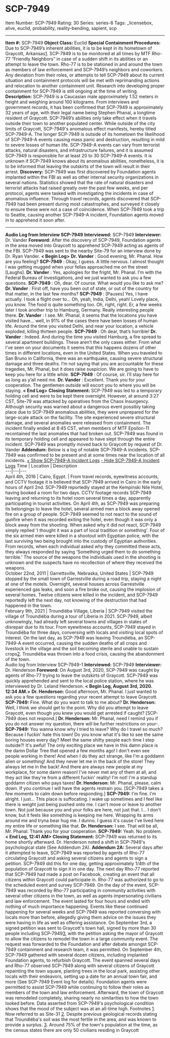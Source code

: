 # SCP-7949
Item Number: SCP-7949
Rating: 30
Series: series-8
Tags: _licensebox, alive, euclid, probability, reality-bending, sapient, scp

---

**Item #:** SCP-7949
**Object Class:** Euclid
**Special Containment Procedures:** Due to SCP-7949’s inherent abilities, it is to be kept in its hometown of Graycott, Arkansas[1](javascript:;). SCP-7949 is to be monitored at all times by MTF Rho-77 “Friendly Neighbors” in case of a sudden shift in its abilities or an attempt to leave the town. Rho-77 is to be stationed in and around the town as members of law enforcement and SCP-7949’s neighbors and coworkers. Any deviation from their roles, or attempts to tell SCP-7949 about its current situation and containment protocols will be met with reprimanding actions and relocation to another containment unit. Research into developing proper containment for SCP-7949 is still ongoing at the time of writing.
**Description:** SCP-7949 is a Caucasian male approximately 1.52 meters in height and weighing around 100 kilograms. From interviews and government records, it has been confirmed that SCP-7949 is approximately 32 years of age, with their legal name being Stephen Phanal, a longtime resident of Graycott.
SCP-7949’s abilities only take effect when it travels outside their town to another populated center. While outside of the city limits of Graycott, SCP-7949's anomalous effect manifests, hereby titled SCP-7949-A. The longer SCP-7949 is outside of its hometown the likelihood of SCP-7949-A events causing mass panic and destruction, resulting in mild to severe losses of human life. SCP-7949-A events can vary from terrorist attacks, natural disasters, and infrastructure failures, and it is assumed SCP-7949 is responsible for at least 20 to 30 SCP-7949-A events. It is unknown if SCP-7949 knows about its anomalous abilities, nonetheless, it is to be informed that leaving the outskirts of the town will result in their arrest.
**Discovery:** SCP-7949 was first discovered by Foundation agents implanted within the FBI as well as other internal security organizations in several nations. Statistics showed that the rate of natural disasters and terrorist attacks had raised greatly over the past few weeks, and per protocol, agents were tasked with investigating the incidents in case of anomalous influence. Through travel records, agents discovered that SCP-7949 had been present during most catastrophes, and surveyed it closely to ensure these were not a case of coincidence. When SCP-7949 took a trip to Seattle, causing another SCP-7949-A incident, Foundation agents moved in to apprehend it soon after.
* * *
**Audio Log from Interview SCP-7949**
**Interviewed:** SCP-7949
**Interviewer:** Dr. Vander
**Foreword:** After the discovery of SCP-7949, Foundation agents in the area moved into Graycott to apprehend SCP-7949 acting as agents of the FBI. SCP-7949 was sent to the nearby Site-79 for an interview done by Dr. Ryan Vander.
**< Begin Log>**
**Dr. Vander** : Good evening, Mr. Phanal. How are you feeling?
**SCP-7949** : Okay, I guess. A little nervous. I almost thought I was getting mugged when your fellas approached me on the street [Laughs].
**Dr. Vander** : Yes, apologies for the fright, Mr. Phanal. I’m with the Federal Bureau of Investigations, and we just wanted to ask you a few questions.
**SCP-7949** : Oh, dear. Of course. What would you like to ask me?
**Dr. Vander** : First off, have you been out of state, or out of the country for that matter, in the last few months?
**SCP-7949** : [Pauses] Yes, I have actually. I took a flight over to… Oh, yeah, India, Delhi, yeah! Lovely place, you know. The food is quite something too. Oh, right, right. Er, a few weeks later I took another trip to Hamburg, Germany. Really interesting people there.
**Dr. Vander** : I see. Mr. Phanal, it seems that the locations you have visited have… well, in 91% of the cases there have been losses of human life. Around the time you visited Delhi, and near your location, a vehicle exploded, killing thirteen people.
**SCP-7949** : Oh dear, that’s horrible!
**Dr. Vander** : Indeed. And during the time you visited Hamburg, a fire spread to several apartment buildings. These aren’t the only cases either. From what I've seen on your documents it seems that this happens dozens of other times in different locations, even in the United States. When you traveled to San Bruno in California, there was an earthquake, causing severe structural damage and three deaths. I’m not saying that you are accountable for these tragedies, Mr. Phanal, but it does raise suspicion. We are going to have to keep you here for a little while.
**SCP-7949** : Of course, sir. I’ll stay here for as long as y’all need me.
**Dr. Vander** : Excellent. Thank you for your cooperation. The gentlemen outside will escort you to where you will be staying.
**< End Log>**
**Closing Statement:** SCP-7949 was led to a temporary holding cell and were to be kept there overnight. However, at around 3:27 CST, Site-79 was attacked by operatives from the Chaos Insurgency. Although security was warned about a dangerous event possibly taking place due to SCP-7949 anomalous abilities, they were unprepared for the large-scale attack on the facility. The site experienced severe structural damage, and several anomalies were released from containment. The incident finally ended at 8:45 CST, when members of MTF Epsilon-11 recontained the last anomalies that had broken out. SCP-7949 was found in its temporary holding cell and appeared to have slept through the entire incident. SCP-7949 was promptly moved back to Graycott by request of Dr. Vander
**Addendum:** Below is a log of notable SCP-7949-A incidents. SCP-7949 was confirmed to be present and at some times near the location of all incidents.
[\+ Show SCP-7949-A Incident Logs](javascript:;)
[\- Hide SCP-7949-A Incident Logs](javascript:;)
Time | Location | Description  
---|---|---  
April 4th, 2016 | Cairo, Egypt. | From travel records, eyewitness accounts, and CCTV footage it is believed that SCP-7949 arrived in Cairo in the early hours of April 2nd. SCP-7949 reportedly stayed at the Kempinski Nile Hotel, having booked a room for two days. CCTV footage records SCP-7949 leaving and returning to its hotel room several times a day, apparently participating in tourist activities. On April 4th, as SCP-7949 was preparing its belongings to leave the hotel, several armed men a block away opened fire on a group of people. SCP-7949 seemed to not react to the sound of gunfire when it was recorded exiting the hotel, even though it was only a block away from the shooting. When asked why it did not react, SCP-7949 simply replied 'I thought it was a part of local tradition or something'. Four of the six armed men were killed in a shootout with Egyptian police, with the last surviving two being brought into the custody of Egyptian authorities. From records, when each individual asked why they committed these acts, they always responded by saying 'Something urged them to do something terrible.' The source of the weapons the individuals used in the shooting is unknown and the suspects have no recollection of where they received the weapons.  
October 22nd, 2011 | Garrettsville, Nebraska, United States | SCP-7949 stopped by the small town of Garrestville during a road trip, staying a night at one of the motels. Overnight, several houses across Garrestville experienced gas leaks, and soon a fire broke out, causing the implosion of several homes. Twelve citizens were killed in the incident, and SCP-7949 reportedly left the next day, not knowing of the destruction that had happened in the town.  
February 9th, 2021 | Troundiéba Village, Liberia | SCP-7949 visited the village of Troundiéba during a tour of Liberia in 2021. SCP-7949, albeit unknowingly, had already left several towns and villages in states of disrepair due to its tour. From eyewitness accounts, SCP-7949 stayed in Troundiéba for three days, conversing with locals and visiting local spots of interest. On the last day, as SCP-7949 was leaving Troundiéba, an SCP-7949-A event occurred, causing the sudden deaths of all crops and livestock in the village and the soil becoming sterile and unable to sustain crops[2](javascript:;). Troundiéba was thrown into a food crisis, causing the abandonment of the town.  
Audio log from Interview SCP-7949-1
**Interviewed:** SCP-7949
**Interviewer:** Dr. Henderson
**Foreword:** On August 3rd, 2020, SCP-7949 was caught by agents of Rho-77 trying to leave the outskirts of Graycott. SCP-7949 was quickly apprehended and sent to the local police station, where he was interviewed by Dr. Leland Henderson.
**< Begin Log, August 3rd, 2020. 12:34 AM.>**
**Dr. Henderson:** Good afternoon, Mr. Phanal. I just wanted to ask you a few questions regarding your recent attempt to leave Graycott.
**SCP-7949:** Fine. What do you want to talk to me about?
**Dr. Henderson:** Well, I think we should get to the point. Why did you attempt to leave Graycott, even though you knew you would get arrested if caught?
[SCP-7949 does not respond.]
**Dr. Henderson:** Mr. Phanal, need I remind you if you do not answer my question, there will be further restrictions on your-.
**SCP-7949:** You wanna know why I tried to leave? Why do I travel so much? Because I fuckin' hate this town! Do you know what it's like to see the same boring houses every day? Meet the same shitty people each time I step outside?! It's awful! The only exciting place we have in this damn place is the damn Dollar Tree that opened a few months ago! I don't even see people working in there! And when I do they act strange, like I'm a goddamn alien or something! And they never let me in the back of the store! They always let me in the back! And there are always new people at my workplace, for some damn reason! I've never met any of them at all, and they act like they're from a different fuckin' reality! I'm not! I'm a standup goddamn citizen who pays taxes!
**Dr. Henderson:** Mr. Phanal, please, calm down. If you continue I will have the agents restrain you.
[SCP-7949 takes a few moments to calm down before responding.]
**SCP-7949:** I'm fine. I'm alright. I just… This place is suffocating. I wake up sometimes and I feel like there is weight just being pushed onto me. I can't move or leave to another town. Not just because you and your folks are here, not just that. I… I don't know, but it feels like something is keeping me here. Wrapping its arms around me and tryna bear hug me. I dunno. I guess it's cause I've lived here my entire life or something like that.
**Dr. Henderson:** I see. That will be all, Mr. Phanal. Thank you for your cooperation.
**SCP-7949:** Yeah. No problem.
**< End Log, 12:41 AM>**
**Closing Statement:** SCP-7949 was returned to its home shortly afterward. Dr. Henderson noted a shift in SCP-7949's psychological state (See Addendum 2A).
**Addendum 2A:** Several days after it attempted to leave, SCP-7949 was reported by agents of Rho-77 circulating Graycott and asking several citizens and agents to sign a petition. SCP-7949 did this for one day, getting approximately 1/4th of the population of Graycott to sign it in one day. The next day Rho-77 reported that SCP-7949 had made a post on Facebook, creating an event that all citizens within Graycott could participate in. Rho-77 was authorized to go to the scheduled event and survey SCP-7949.
On the day of the event, SCP-7949 was recorded by Rho-77 participating in community activities with several other citizens in the town, as well as agents impersonating civilians and law enforcement. The event lasted for four hours and ended with nothing of much importance happening. Events like these continued happening for several weeks and SCP-7949 was reported conversing with locals more than before, allegedly giving them advice on the issues they were having in life as well as offering assistance.
On September 3rd, a signed petition was sent to Graycott's town hall, signed by more than 30 people including SCP-7949[3](javascript:;), with the petition asking the mayor of Graycott to allow the citizens to remodel the town in a large community event. The request was forwarded to the Foundation and after debate amongst SCP-7949 containment and research team, it was permitted.
On September 4th, SCP-7949 gathered with several dozen citizens, including implanted Foundation agents, to refurbish Graycott. The event spanned several days and Rho-77 observed SCP-7949 along with several citizens of Graycott repainting the town square, planting trees in the local park, assisting other locals with their endeavors, setting up a date for an annual town fair, and more (See SCP-7949 Event log for details). Foundation agents were permitted to assist SCP-7949 while continuing to follow their roles as members of the town and law enforcement.
Afterward, the town of Graycott was remodeled completely, sharing nearly no similarities to how the town looked before. Data asserted from SCP-7949's psychological condition shows that the mood of the subject was at an all-time high.
Footnotes
[1](javascript:;). Now referred to as Site-31
[2](javascript:;). Despite previous geological records stating that Troundiéba's soil was the most fertile in the area, and was known to provide a surplus.
[3](javascript:;). Around 75% of the town's population at the time, as the census states there are only 50 civilians residing in Graycott
